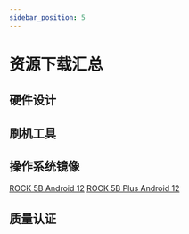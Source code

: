 ```yaml
---
sidebar_position: 5
---
```


# 资源下载汇总

## 硬件设计

## 刷机工具

## 操作系统镜像

[ROCK 5B Android 12](https://github.com/radxa/manifests/releases/download/Android12_rkr14_20240419/Rock5B_Android12_rkr14_20240419-gpt.zip)
[ROCK 5B Plus Android 12](https://github.com/radxa/manifests/releases/download/android12-radxa-20240708/Rock5BPlus-Android12-rkr14-SD-or-eMMC-20240705-gpt.zip)

## 质量认证
